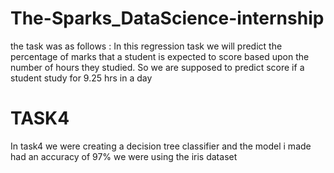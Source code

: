 # The-Sparks_DataScience-internship
the task was as follows : In this regression task we will predict the percentage of marks that a student is expected to score based upon the number of hours they studied. So we are supposed to predict score if a student study for 9.25 hrs in a day

# TASK4
In task4 we were creating a decision tree classifier and the model i made had an accuracy of 97% we were using the iris dataset
